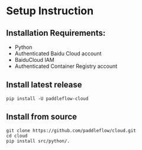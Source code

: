 # Setup Instruction

## Installation Requirements: 

* Python
* Authenticated Baidu Cloud account
* BaiduCloud IAM
* Authenticated Container Registry account

## Install latest release

```
pip install -U paddleflow-cloud
``` 

## Install from source

```
git clone https://github.com/paddleflow/cloud.git
cd cloud
pip install src/python/.

```